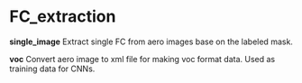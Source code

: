 # FC_extraction

**single_image**
Extract single FC from aero images base on the labeled mask.

**voc**
Convert aero image to xml file for making voc format data. Used as training data for CNNs.
